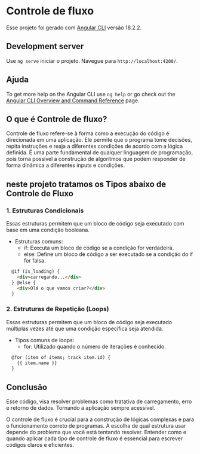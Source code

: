 # Controle de fluxo

Esse projeto foi gerado com [Angular CLI](https://github.com/angular/angular-cli) versão 18.2.2.

## Development server

Use `ng serve` iniciar o projeto. Navegue para `http://localhost:4200/`.

## Ajuda

To get more help on the Angular CLI use `ng help` or go check out the [Angular CLI Overview and Command Reference](https://angular.dev/tools/cli) page.


## O que é Controle de fluxo?

Controle de fluxo refere-se à forma como a execução do código é direcionada em uma aplicação. Ele permite que o programa tome decisões, repita instruções e reaja a diferentes condições de acordo com a lógica definida. É uma parte fundamental de qualquer linguagem de programação, pois torna possível a construção de algoritmos que podem responder de forma dinâmica a diferentes inputs e condições.

## neste projeto tratamos os Tipos abaixo de Controle de Fluxo

### 1. Estruturas Condicionais

Essas estruturas permitem que um bloco de código seja executado com base em uma condição booleana.

- Estruturas comuns:
  - if: Executa um bloco de código se a condição for verdadeira.
  - else: Define um bloco de código a ser executado se a condição do if for falsa.

```html
  @if (is_loading) {
    <div>carregando...</div>
  } @else {
    <div>Olá o que vamos criar?</div>
  }
```

### 2. Estruturas de Repetição (Loops)

Essas estruturas permitem que um bloco de código seja executado múltiplas vezes até que uma condição específica seja atendida.

- Tipos comuns de loops:
  - for: Utilizado quando o número de iterações é conhecido.

```html
  @for (item of items; track item.id) {
    {{ item.name }}
  }
```


## Conclusão

Esse código, visa resolver problemas como tratativa de carregamento, erro e retorno de dados. Tornando a aplicação sempre acessível.

O controle de fluxo é crucial para a construção de lógicas complexas e para o funcionamento correto de programas. A escolha de qual estrutura usar depende do problema que você está tentando resolver. Entender como e quando aplicar cada tipo de controle de fluxo é essencial para escrever códigos claros e eficientes.